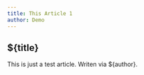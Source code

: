 ```yaml
---
title: This Article 1
author: Demo
---
```



## ${title}


This is just a test article. Writen via ${author}.
